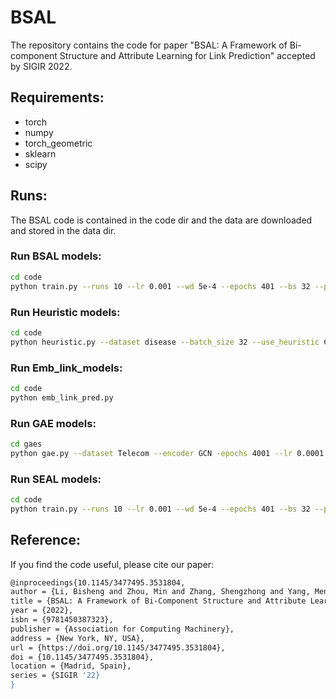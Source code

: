 # BSAL
The repository contains the code for paper "BSAL: A Framework of Bi-component Structure and Attribute Learning for Link Prediction" accepted by SIGIR 2022.


## Requirements:
* torch
* numpy
* torch_geometric
* sklearn
* scipy


## Runs:
The BSAL code is contained in the code dir and the data are downloaded and stored in the data dir.
### Run BSAL models:
  ```bash
  cd code
  python train.py --runs 10 --lr 0.001 --wd 5e-4 --epochs 401 --bs 32 --patience 50 --dynamic_train False --dynamic_val False --dynamic_test False --dataset disease --val_ratio 0.05 --test_ratio 0.10 --train_percent 1.0 --val_percent 1.0 --test_percent 1.0 --use_new_split False --use_feat False
  ```

### Run Heuristic models:
  ```bash
  cd code
  python heuristic.py --dataset disease --batch_size 32 --use_heuristic CN
  ```

### Run Emb_link_models:
  ```bash
  cd code
  python emb_link_pred.py
  ```

### Run GAE models:
 ```bash
 cd gaes
 python gae.py --dataset Telecom --encoder GCN -epochs 4001 --lr 0.0001 --val_ratio 0.05 --test_ratio 0.10 --patience 200
 ```

### Run SEAL models:
  ```bash
  cd code
  python train.py --runs 10 --lr 0.001 --wd 5e-4 --epochs 401 --bs 32 --patience 50 --dynamic_train False --dynamic_val False --dynamic_test False --dataset disease --val_ratio 0.05 --test_ratio 0.10 --train_percent 1.0 --val_percent 1.0 --test_percent 1.0 --use_new_split False --use_feat False
  ```

## Reference:
If you find the code useful, please cite our paper:
```bash
@inproceedings{10.1145/3477495.3531804,
author = {Li, Bisheng and Zhou, Min and Zhang, Shengzhong and Yang, Menglin and Lian, Defu and Huang, Zengfeng},
title = {BSAL: A Framework of Bi-Component Structure and Attribute Learning for Link Prediction},
year = {2022},
isbn = {9781450387323},
publisher = {Association for Computing Machinery},
address = {New York, NY, USA},
url = {https://doi.org/10.1145/3477495.3531804},
doi = {10.1145/3477495.3531804},
location = {Madrid, Spain},
series = {SIGIR '22}
}
```
